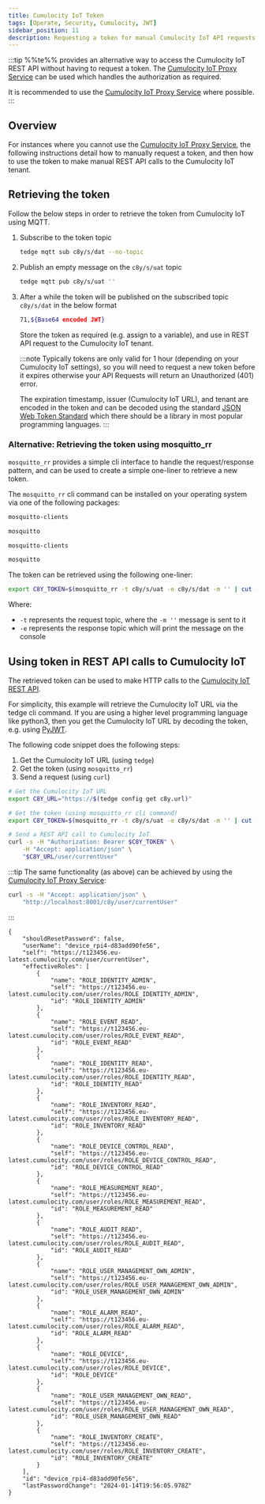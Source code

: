 ```yaml
---
title: Cumulocity IoT Token
tags: [Operate, Security, Cumulocity, JWT]
sidebar_position: 11
description: Requesting a token for manual Cumulocity IoT API requests
---
```


:::tip
%%te%% provides an alternative way to access the Cumulocity IoT REST API without having to request a token. The [Cumulocity IoT Proxy Service](../../references/cumulocity-proxy.md) can be used which handles the authorization as required.

It is recommended to use the [Cumulocity IoT Proxy Service](../../references/cumulocity-proxy.md) where possible.
:::

## Overview

For instances where you cannot use the [Cumulocity IoT Proxy Service](../../references/cumulocity-proxy.md), the following instructions detail how to manually request a token, and then how to use the token to make manual REST API calls to the Cumulocity IoT tenant.

## Retrieving the token

Follow the below steps in order to retrieve the token from Cumulocity IoT using MQTT.

1. Subscribe to the token topic

    ```sh te2mqtt formats=v1
    tedge mqtt sub c8y/s/dat --no-topic
    ```

2. Publish an empty message on the `c8y/s/uat` topic

    ```sh te2mqtt formats=v1
    tedge mqtt pub c8y/s/uat ''
    ```

3. After a while the token will be published on the subscribed topic `c8y/s/dat` in the below format

    ```sh
    71,${Base64 encoded JWT}
    ```

    Store the token as required (e.g. assign to a variable), and use in REST API request to the Cumulocity IoT tenant.

    :::note
    Typically tokens are only valid for 1 hour (depending on your Cumulocity IoT settings), so you will need to request a new token before it expires otherwise your API Requests will return an Unauthorized (401) error.

    The expiration timestamp, issuer (Cumulocity IoT URL), and tenant are encoded in the token and can be decoded using the standard [JSON Web Token Standard](https://datatracker.ietf.org/doc/html/rfc7519) which there should be a library in most popular programming languages.
    :::

### Alternative: Retrieving the token using mosquitto_rr

`mosquitto_rr` provides a simple cli interface to handle the request/response pattern, and can be used to create a simple one-liner to retrieve a new token.

The `mosquitto_rr` cli command can be installed on your operating system via one of the following packages:

```sh tab={"label":"Debian/Ubuntu"}
mosquitto-clients
```

```sh tab={"label":"RHEL/Fedora/RockyLinux"}
mosquitto
```

```sh tab={"label":"openSUSE"}
mosquitto-clients
```

```sh tab={"label":"Alpine"}
mosquitto
```

The token can be retrieved using the following one-liner:

```sh
export C8Y_TOKEN=$(mosquitto_rr -t c8y/s/uat -e c8y/s/dat -m '' | cut -d, -f2-)
```

Where:
* `-t` represents the request topic, where the `-m ''` message is sent to it
* `-e` represents the response topic which will print the message on the console


## Using token in REST API calls to Cumulocity IoT

The retrieved token can be used to make HTTP calls to the [Cumulocity IoT REST API](https://cumulocity.com/api/core/).

For simplicity, this example will retrieve the Cumulocity IoT URL via the tedge cli command. If you are using a higher level programming language like python3, then you get the Cumulocity IoT URL by decoding the token, e.g. using [PyJWT](https://pyjwt.readthedocs.io/en/latest/).

The following code snippet does the following steps:

1. Get the Cumulocity IoT URL (using `tedge`)
2. Get the token (using `mosquitto_rr`)
3. Send a request (using `curl`)

```sh
# Get the Cumulocity IoT URL
export C8Y_URL="https://$(tedge config get c8y.url)"

# Get the token (using mosquitto_rr cli command)
export C8Y_TOKEN=$(mosquitto_rr -t c8y/s/uat -e c8y/s/dat -m '' | cut -d, -f2-)

# Send a REST API call to Cumulocity IoT
curl -s -H "Authorization: Bearer $C8Y_TOKEN" \
    -H "Accept: application/json" \
    "$C8Y_URL/user/currentUser"
```

:::tip
The same functionality (as above) can be achieved by using the [Cumulocity IoT Proxy Service](../../references/cumulocity-proxy.md):

```sh
curl -s -H "Accept: application/json" \
    "http://localhost:8001/c8y/user/currentUser"
```
:::

```text title="Output (pretty printed)"
{
    "shouldResetPassword": false,
    "userName": "device_rpi4-d83add90fe56",
    "self": "https://t123456.eu-latest.cumulocity.com/user/currentUser",
    "effectiveRoles": [
        {
            "name": "ROLE_IDENTITY_ADMIN",
            "self": "https://t123456.eu-latest.cumulocity.com/user/roles/ROLE_IDENTITY_ADMIN",
            "id": "ROLE_IDENTITY_ADMIN"
        },
        {
            "name": "ROLE_EVENT_READ",
            "self": "https://t123456.eu-latest.cumulocity.com/user/roles/ROLE_EVENT_READ",
            "id": "ROLE_EVENT_READ"
        },
        {
            "name": "ROLE_IDENTITY_READ",
            "self": "https://t123456.eu-latest.cumulocity.com/user/roles/ROLE_IDENTITY_READ",
            "id": "ROLE_IDENTITY_READ"
        },
        {
            "name": "ROLE_INVENTORY_READ",
            "self": "https://t123456.eu-latest.cumulocity.com/user/roles/ROLE_INVENTORY_READ",
            "id": "ROLE_INVENTORY_READ"
        },
        {
            "name": "ROLE_DEVICE_CONTROL_READ",
            "self": "https://t123456.eu-latest.cumulocity.com/user/roles/ROLE_DEVICE_CONTROL_READ",
            "id": "ROLE_DEVICE_CONTROL_READ"
        },
        {
            "name": "ROLE_MEASUREMENT_READ",
            "self": "https://t123456.eu-latest.cumulocity.com/user/roles/ROLE_MEASUREMENT_READ",
            "id": "ROLE_MEASUREMENT_READ"
        },
        {
            "name": "ROLE_AUDIT_READ",
            "self": "https://t123456.eu-latest.cumulocity.com/user/roles/ROLE_AUDIT_READ",
            "id": "ROLE_AUDIT_READ"
        },
        {
            "name": "ROLE_USER_MANAGEMENT_OWN_ADMIN",
            "self": "https://t123456.eu-latest.cumulocity.com/user/roles/ROLE_USER_MANAGEMENT_OWN_ADMIN",
            "id": "ROLE_USER_MANAGEMENT_OWN_ADMIN"
        },
        {
            "name": "ROLE_ALARM_READ",
            "self": "https://t123456.eu-latest.cumulocity.com/user/roles/ROLE_ALARM_READ",
            "id": "ROLE_ALARM_READ"
        },
        {
            "name": "ROLE_DEVICE",
            "self": "https://t123456.eu-latest.cumulocity.com/user/roles/ROLE_DEVICE",
            "id": "ROLE_DEVICE"
        },
        {
            "name": "ROLE_USER_MANAGEMENT_OWN_READ",
            "self": "https://t123456.eu-latest.cumulocity.com/user/roles/ROLE_USER_MANAGEMENT_OWN_READ",
            "id": "ROLE_USER_MANAGEMENT_OWN_READ"
        },
        {
            "name": "ROLE_INVENTORY_CREATE",
            "self": "https://t123456.eu-latest.cumulocity.com/user/roles/ROLE_INVENTORY_CREATE",
            "id": "ROLE_INVENTORY_CREATE"
        }
    ],
    "id": "device_rpi4-d83add90fe56",
    "lastPasswordChange": "2024-01-14T19:56:05.978Z"
}
```
